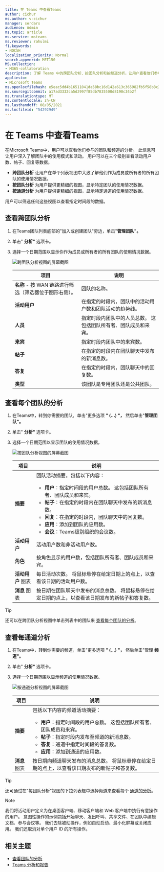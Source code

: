 ```yaml
---
title: 在 Teams 中查看Teams
author: cichur
ms.author: v-cichur
manager: serdars
audience: Admin
ms.topic: article
ms.service: msteams
ms.reviewer: rahulmi
f1.keywords:
- NOCSH
localization_priority: Normal
search.appverid: MET150
MS.collection:
- M365-collaboration
description: 了解 Teams 中的跨团队分析、按团队分析和按频道分析，让用户查看他们参与的团队或频道的使用情况数据。
appliesto:
- Microsoft Teams
ms.openlocfilehash: e5eac5dd4b16511041da58bc16d142a613c365982fb5f58b3c308b05df2924ff
ms.sourcegitcommit: a17ad3332ca5d2997f85db7835500d8190c34b2f
ms.translationtype: MT
ms.contentlocale: zh-CN
ms.lasthandoff: 08/05/2021
ms.locfileid: "54292949"
---
```

# <a name="view-analytics-in-teams"></a>在 Teams 中查看Teams

在Microsoft Teams中，用户可以查看他们参与的团队和频道的分析。 此信息可让用户深入了解团队中的使用模式和活动。 用户可以在三个级别查看活动用户数、帖子、回复等数据。

- **跨团队分析** 让用户在单个列表视图中大致了解他们作为成员或所有者的所有团队的使用情况数据。
- **按团队分析** 为用户提供更精细的视图，显示特定团队的使用情况数据。
- **按通道分析** 为用户提供更精细的视图，显示特定通道的使用情况数据。

用户可以筛选任何这些视图以查看指定时间段的数据。

## <a name="view-cross-team-analytics"></a>查看跨团队分析

1. 在Teams团队列表底部的"加入或创建团队"旁边，单击"**管理团队"。**
2. 单击" **分析"** 选项卡。
3. 选择一个日期范围以显示你作为成员或所有者的所有团队的使用情况数据。

    ![跨团队分析视图的屏幕截图](../media/view-analytics-cross-team.png)

    |项目 |说明  |
    |--------|-------------|
    |**名称** - 按 WAN 链路进行筛选（筛选器位于图形右侧）。   |团队的名称。 |
    |**活动用户**   |在指定的时段内，团队中的活动用户数和团队活动的趋势线。
    |**人员**   |指定时段内团队中的人员总数。 这包括团队所有者、团队成员和来宾。|
    |**来宾**   |指定时段内团队中的来宾数。 |
    |**帖子**   |在指定的时段内在团队聊天中发布的新消息数。 |
    |**答复**   |在指定的时段内，团队聊天中的回复数。 |
    |**类型**   |该团队是专用团队还是公共团队。|

## <a name="view-per-team-analytics"></a>查看每个团队的分析

1. 在Teams中，转到你需要的团队，单击"更多选项 **" (...) "，** 然后单击"**管理团队"。**
2. 单击" **分析"** 选项卡。
4. 选择一个日期范围以显示团队的使用情况数据。  

    ![按团队分析视图的屏幕截图](../media/view-analytics-per-team.png)

    |项目 |说明  |
    |--------|-------------|
    |**摘要**   |团队活动摘要，包括以下内容：<ul><li>**用户**：指定时间段的用户总数。 这包括团队所有者、团队成员和来宾。</li> <li>**帖子**：在指定的时段内在团队聊天中发布的新消息数。</li><li>**回复**：在指定的时段内，团队聊天中的回复数。</li> <li>**应用**：添加到团队的应用数。</li><li>**会议**：Teams级别组织的会议数。</li> </ul> |
    |**活动用户**   |活动用户数和非活动用户数。|
    |**角色**   |按角色显示的用户数，包括团队所有者、团队成员和来宾。|
    |**活动用户** 图表  |每日活动次数。 将鼠标悬停在给定日期上的点上，以查看该日期的活动用户数。|
    |**消息** 图表  |按日期在团队聊天中发布的消息总数。 将鼠标悬停在给定日期的点上，以查看该日期发布的新帖子和答复数。|

> [!TIP]
> 还可以在跨团队分析视图中单击列表中的团队来 [查看每个团队的分析](#view-cross-team-analytics)。

## <a name="view-per-channel-analytics"></a>查看每通道分析

1. 在Teams中，转到你需要的频道，单击"更多选项 **" (...) "，** 然后单击"管理 **频道"。**
2. 单击" **分析"** 选项卡。
3. 选择一个日期范围以显示频道的使用情况数据。  

    ![按通道分析视图的屏幕截图](../media/view-analytics-per-channel.png)

    |项目 |说明  |
    |--------|-------------|
    |**摘要**   |包括以下内容的频道活动摘要：<ul><li>**用户**：指定时间段的用户总数。 这包括团队所有者、团队成员和来宾。</li> <li>**帖子**：指定时段内发布至频道的新消息数。</li><li>**答复**：通道中指定时间段的答复数。</li> <li>**应用**：添加到通道的应用数。</li> </ul> |
    |**消息** 图表  |按日期向频道聊天发布的消息总数。 将鼠标悬停在给定日期的点上，以查看该日期发布的新帖子和答复数。|

> [!TIP]
> 还可通过在"每团队分析"视图的下拉列表框中选择频道来查看每个 [通道的分析](#view-per-team-analytics)。
    
> [!NOTE]
> 我们将活动用户定义为在桌面客户端、移动客户端和 Web 客户端中执行有意操作的用户。 意图性操作的示例包括开始聊天、发出呼叫、共享文件、在团队中编辑文档、参与会议等。 我们去除被动操作，例如自动启动、最小化屏幕或关闭应用。 我们还取消对单个用户 ID 的所有操作。

## <a name="related-topics"></a>相关主题

- [查看团队的分析](https://support.office.com/article/view-analytics-for-your-teams-5b8ad4b1-af34-4217-aff4-cd11a820b56b)
- [Teams 分析和报告](teams-reporting-reference.md)